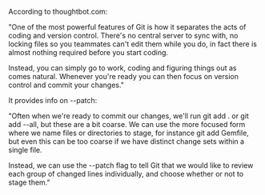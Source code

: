 

According to thoughtbot.com:

"One of the most powerful features of Git is how it separates the acts of coding and version control. There's no central server to sync with, no locking files so you teammates can't edit them while you do, in fact there is almost nothing required before you start coding.

Instead, you can simply go to work, coding and figuring things out as comes natural. Whenever you're ready you can then focus on version control and commit your changes."


It provides info on --patch:

"Often when we're ready to commit our changes, we'll run git add . or git add --all, but these are a bit coarse. We can use the more focused form where we name files or directories to stage, for instance git add Gemfile, but even this can be too coarse if we have distinct change sets within a single file.

Instead, we can use the --patch flag to tell Git that we would like to review each group of changed lines individually, and choose whether or not to stage them."
